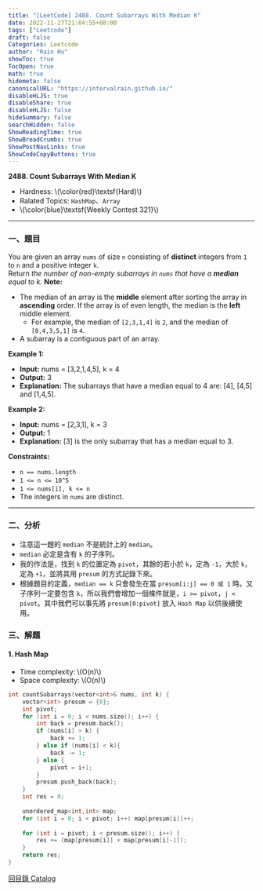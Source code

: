 ```yaml
---
title: "[LeetCode] 2488. Count Subarrays With Median K"
date: 2022-11-27T21:04:55+08:00
tags: ["Leetcode"]
draft: false
Categories: Leetcode
author: "Rain Hu"
showToc: true
TocOpen: true
math: true
hidemeta: false
canonicalURL: "https://intervalrain.github.io/"
disableHLJS: true
disableShare: true
disableHLJS: false
hideSummary: false
searchHidden: false
ShowReadingTime: true
ShowBreadCrumbs: true
ShowPostNavLinks: true
ShowCodeCopyButtons: true
---
```

**2488. Count Subarrays With Median K**
+ Hardness: \\(\color{red}\textsf{Hard}\\)
+ Ralated Topics: `HashMap`、`Array`
+ \\(\color{blue}\textsf{Weekly Contest 321}\\)
---
### 一、題目
You are given an array `nums` of size `n` consisting of **distinct** integers from `1` to `n` and a positive integer `k`.  
Return *the number of non-empty subarrays in `nums` that have a ***median*** equal to k.*
**Note:**
+ The median of an array is the **middle** element after sorting the array in **ascending** order. If the array is of even length, the median is the **left** middle element.  
    + For example, the median of `[2,3,1,4]` is `2`, and the median of `[8,4,3,5,1]` is `4`.  
+ A subarray is a contiguous part of an array.  


**Example 1:**  
+ **Input:** nums = [3,2,1,4,5], k = 4
+ **Output:** 3
+ **Explanation:** The subarrays that have a median equal to 4 are: [4], [4,5] and [1,4,5].

**Example 2:**
+ **Input:** nums = [2,3,1], k = 3
+ **Output:** 1
+ **Explanation:** [3] is the only subarray that has a median equal to 3.  

**Constraints:**
+ `n == nums.length`
+ `1 <= n <= 10^5`
+ `1 <= nums[i], k <= n`
+ The integers in `nums` are distinct.

---

### 二、分析
+ 注意這一題的 `median` 不是統計上的 `median`。
+ `median` 必定是含有 `k` 的子序列。
+ 我的作法是，找到 `k` 的位置定為 `pivot`，其餘的若小於 `k`，定為 `-1`，大於 `k`，定為 `+1`，並將其用 `presum` 的方式記錄下來。
+ 根據題目的定義，`median == k` 只會發生在當 `presum[i:j] == 0 或 1` 時。又子序列一定要包含 `k`，所以我們會增加一個條件就是，`i >= pivot`，`j < pivot`。其中我們可以事先將 `presum[0:pivot]` 放入 `Hash Map` 以供後續使用。

### 三、解題
#### 1. Hash Map
+ Time complexity: \\(O(n)\\)
+ Space complexity: \\(O(n)\\)
```C++
int countSubarrays(vector<int>& nums, int k) {
    vector<int> presum = {0};
    int pivot;
    for (int i = 0; i < nums.size(); i++) {
        int back = presum.back();
        if (nums[i] > k) {
            back += 1;
        } else if (nums[i] < k){
            back -= 1;
        } else {
            pivot = i+1;
        }
        presum.push_back(back);
    }
    int res = 0;
    
    unordered_map<int,int> map;
    for (int i = 0; i < pivot; i++) map[presum[i]]++;
    
    for (int i = pivot; i < presum.size(); i++) {
        res += (map[presum[i]] + map[presum[i]-1]);
    }
    return res;
}
```
[回目錄 Catalog](/posts/leetcode)